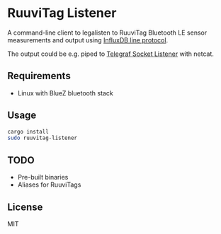 # RuuviTag Listener

A command-line client to legalisten to RuuviTag Bluetooth LE sensor measurements and output using [InfluxDB line protocol](https://docs.influxdata.com/influxdb/v1.7/write_protocols/line_protocol_reference/).

The output could be e.g. piped to [Telegraf Socket Listener](https://github.com/influxdata/telegraf/tree/master/plugins/inputs/socket_listener) with netcat.

## Requirements

* Linux with BlueZ bluetooth stack

## Usage

```sh
cargo install
sudo ruuvitag-listener
```

## TODO

* Pre-built binaries
* Aliases for RuuviTags

## License

MIT
